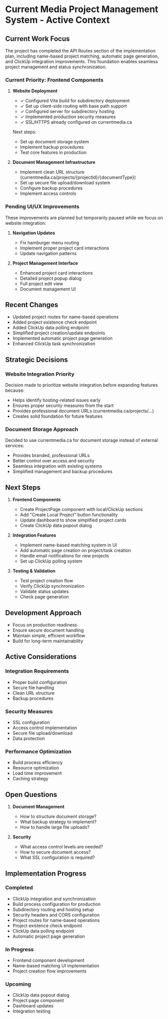 # Current Media Project Management System - Active Context

## Current Work Focus

The project has completed the API Routes section of the implementation plan, including name-based project matching, automatic page generation, and ClickUp integration improvements. This foundation enables seamless project management and status synchronization.

### Current Priority: Frontend Components

1. **Website Deployment**
   - ✓ Configured Vite build for subdirectory deployment
   - ✓ Set up client-side routing with base path support
   - ✓ Configured server for subdirectory hosting
   - ✓ Implemented production security measures
   - ✓ SSL/HTTPS already configured on currentmedia.ca
   
   Next steps:
   - Set up document storage system
   - Implement backup procedures
   - Test core features in production

2. **Document Management Infrastructure**
   - Implement clean URL structure (currentmedia.ca/projects/{projectId}/{documentType})
   - Set up secure file upload/download system
   - Configure backup procedures
   - Implement access controls

### Pending UI/UX Improvements

These improvements are planned but temporarily paused while we focus on website integration:

1. **Navigation Updates**
   - Fix hamburger menu routing
   - Implement proper project card interactions
   - Update navigation patterns

2. **Project Management Interface**
   - Enhanced project card interactions
   - Detailed project popup dialog
   - Full project edit view
   - Document management UI

## Recent Changes

- Updated project routes for name-based operations
- Added project existence check endpoint
- Added ClickUp data polling endpoint
- Simplified project creation/update endpoints
- Implemented automatic project page generation
- Enhanced ClickUp task synchronization

## Strategic Decisions

### Website Integration Priority
Decision made to prioritize website integration before expanding features because:
- Helps identify hosting-related issues early
- Ensures proper security measures from the start
- Provides professional document URLs (currentmedia.ca/projects/...)
- Creates solid foundation for future features

### Document Storage Approach
Decided to use currentmedia.ca for document storage instead of external services:
- Provides branded, professional URLs
- Better control over access and security
- Seamless integration with existing systems
- Simplified management and backup procedures

## Next Steps

1. **Frontend Components**
   - Create ProjectPage component with local/ClickUp sections
   - Add "Create Local Project" button functionality
   - Update dashboard to show simplified project cards
   - Create ClickUp data popout dialog

2. **Integration Features**
   - Implement name-based matching system in UI
   - Add automatic page creation on project/task creation
   - Handle email notifications for new projects
   - Set up ClickUp polling system

3. **Testing & Validation**
   - Test project creation flow
   - Verify ClickUp synchronization
   - Validate status updates
   - Check page generation

## Development Approach

- Focus on production readiness
- Ensure secure document handling
- Maintain simple, efficient workflow
- Build for long-term maintainability

## Active Considerations

### Integration Requirements
- Proper build configuration
- Secure file handling
- Clean URL structure
- Backup procedures

### Security Measures
- SSL configuration
- Access control implementation
- Secure file upload/download
- Data protection

### Performance Optimization
- Build process efficiency
- Resource optimization
- Load time improvement
- Caching strategy

## Open Questions

1. **Document Management**
   - How to structure document storage?
   - What backup strategy to implement?
   - How to handle large file uploads?

3. **Security**
   - What access control levels are needed?
   - How to secure document access?
   - What SSL configuration is required?

## Implementation Progress

### Completed
- ClickUp integration and synchronization
- Build process configuration for production
- Subdirectory routing and hosting setup
- Security headers and CORS configuration
- Project routes for name-based operations
- Project existence check endpoint
- ClickUp data polling endpoint
- Automatic project page generation

### In Progress
- Frontend component development
- Name-based matching UI implementation
- Project creation flow improvements

### Upcoming
- ClickUp data popout dialog
- Project page component
- Dashboard updates
- Integration testing
